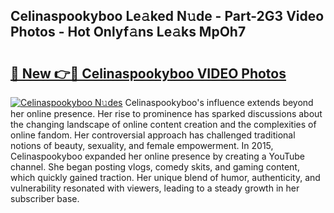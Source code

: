 ## Celinaspookyboo Le𝚊ked N𝚞de - Part-2G3 Video Photos - Hot Onlyf𝚊ns Le𝚊ks MpOh7

# <h2><a href="http://ab2121.deff.icu/?id=Celinaspookyboo">🔗 New 👉🔴 Celinaspookyboo VIDEO Photos</a></h2>

[![Celinaspookyboo N𝚞des](https://i.imgur.com/rIISA9y.gif)](http://ab2121.deff.icu/?id=Celinaspookyboo)
Celinaspookyboo's influence extends beyond her online presence. Her rise to prominence has sparked discussions about the changing landscape of online content creation and the complexities of online fandom. Her controversial approach has challenged traditional notions of beauty, sexuality, and female empowerment. In 2015, Celinaspookyboo expanded her online presence by creating a YouTube channel. She began posting vlogs, comedy skits, and gaming content, which quickly gained traction. Her unique blend of humor, authenticity, and vulnerability resonated with viewers, leading to a steady growth in her subscriber base.
